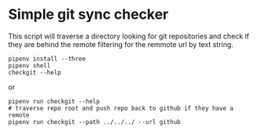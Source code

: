 # Simple git sync checker

This script will traverse a directory looking for git repositories and check
if they are behind the remote filtering for the remmote url by text string.

```
pipenv install --three
pipenv shell
checkgit --help
```
or

```
pipenv run checkgit --help
# traverse repo root and push repo back to github if they have a remote
pipenv run checkgit --path ../../../ --url github
```
